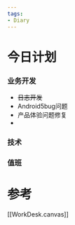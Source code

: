 ```yaml
---
tags:
- Diary
---
```

# 今日计划
### 业务开发
- ~~日志开发~~
- Android5bug问题
- 产品体验问题修复
- 
### 技术
### 值班


# 参考
[[WorkDesk.canvas]]

